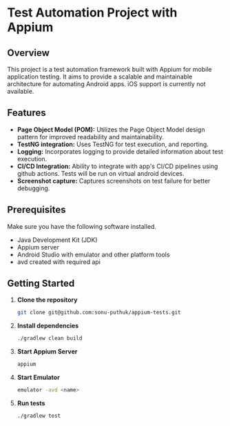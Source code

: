 # Test Automation Project with Appium

## Overview

This project is a test automation framework built with Appium for mobile application testing. It aims to provide a scalable and maintainable architecture for automating Android apps. iOS support is currently not available.

## Features


- **Page Object Model (POM):** Utilizes the Page Object Model design pattern for improved readability and maintainability.
- **TestNG integration:** Uses TestNG for test execution, and reporting.
- **Logging:** Incorporates logging to provide detailed information about test execution.
- **CI/CD Integration:** Ability to integrate with app's CI/CD pipelines using github actions. Tests will be run on virtual android devices.
- **Screenshot capture:** Captures screenshots on test failure for better debugging.

## Prerequisites

Make sure you have the following software installed.

- Java Development Kit (JDK)
- Appium server
- Android Studio with emulator and other platform tools
- avd created with required api

## Getting Started

1. **Clone the repository**

   ```bash
   git clone git@github.com:sonu-puthuk/appium-tests.git
   
2. **Install dependencies**

    ```bash
    ./gradlew clean build

3. **Start Appium Server**
    ```bash
    appium
   
4. **Start Emulator**
      ```bash
    emulator -avd <name>
   
4. **Run tests**

    ```bash
    ./gradlew test
